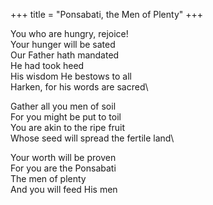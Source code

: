 +++
title = "Ponsabati, the Men of Plenty"
+++

You who are hungry, rejoice!\
Your hunger will be sated\
Our Father hath mandated\
He had took heed\
His wisdom He bestows to all\
Harken, for his words are sacred\

Gather all you men of soil\
For you might be put to toil\
You are akin to the ripe fruit\
Whose seed will spread the fertile land\

Your worth will be proven\
For you are the Ponsabati\
The men of plenty\
And you will feed His men
